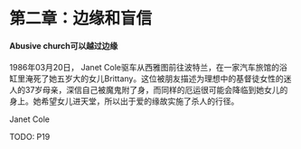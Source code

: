 # 第二章：边缘和盲信 #

#### Abusive church可以越过边缘 ####

1986年03月20日， Janet Cole驱车从西雅图前往波特兰，在一家汽车旅馆的浴缸里淹死了她五岁大的女儿Brittany。这位被朋友描述为理想中的基督徒女性的迷人的37岁母亲，深信自己被魔鬼附了身，而同样的厄运很可能会降临到她女儿的身上。她希望女儿进天堂，所以出于爱的缘故实施了杀人的行径。

Janet Cole


TODO: P19